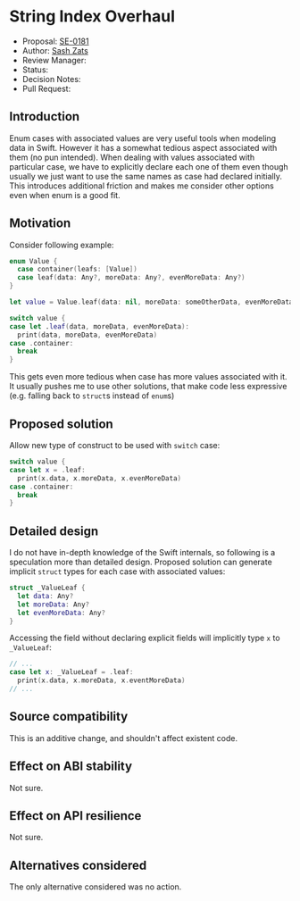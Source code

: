 # String Index Overhaul

* Proposal: [SE-0181](0181-better-handling-of-enum-cases-with-associated-values.md)
* Author: [Sash Zats](https://github.com/zats)
* Review Manager:
* Status:
* Decision Notes:
* Pull Request:

## Introduction

Enum cases with associated values are very useful tools when modeling data
in Swift. However it has a somewhat tedious aspect associated with them
(no pun intended).
When dealing with values associated with particular case, we have to explicitly
declare each one of them even though usually we just want to use the same names
as case had declared initially. This introduces additional friction and makes
me consider other options even when enum is a good fit.

## Motivation

Consider following example:

```swift
enum Value {
  case container(leafs: [Value])
  case leaf(data: Any?, moreData: Any?, evenMoreData: Any?)
}

let value = Value.leaf(data: nil, moreData: someOtherData, evenMoreData: nil)

switch value {
case let .leaf(data, moreData, evenMoreData):
  print(data, moreData, evenMoreData)
case .container:
  break
}
```

This gets even more tedious when case has more values associated with it.
It usually pushes me to use other solutions, that make code less expressive
(e.g. falling back to `struct`s instead of `enum`s)

## Proposed solution

Allow new type of construct to be used with `switch` case:

```swift
switch value {
case let x = .leaf:
  print(x.data, x.moreData, x.evenMoreData)
case .container:
  break
}
```

## Detailed design

I do not have in-depth knowledge of the Swift internals, so following is a
speculation more than detailed design.
Proposed solution can generate implicit `struct` types for each case with
associated values:

```swift
struct _ValueLeaf {
  let data: Any?
  let moreData: Any?
  let evenMoreData: Any?
}
```

Accessing the field without declaring explicit fields will implicitly type `x`
to `_ValueLeaf`:

```swift
// ...
case let x: _ValueLeaf = .leaf:
  print(x.data, x.moreData, x.eventMoreData)
// ...
```

## Source compatibility

This is an additive change, and shouldn't affect existent code.

## Effect on ABI stability

Not sure.

## Effect on API resilience

Not sure.

## Alternatives considered

The only alternative considered was no action.
